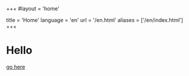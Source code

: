 +++
#layout = 'home'

title = 'Home'
language = 'en'
url = '/en.html'
aliases = ['/en/index.html']
+++

# Hello
[go here](/en/example.html)